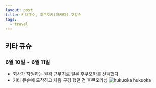 ```yaml
---
layout: post
title: 키타큐수, 후쿠오카(하카다) 호캉스
tags:
  - travel
---
```


## 키타 큐슈
### 6월 10일 ~ 6월 11일
* 회사가 지원하는 원격 근무지로 일본 후쿠오카를 선택했다.
* 키타 큐슈에 도착하고 처음 구경 했던 건 후쿠오카성
![hukuoka hukuoka](../images/japan/castle.png)